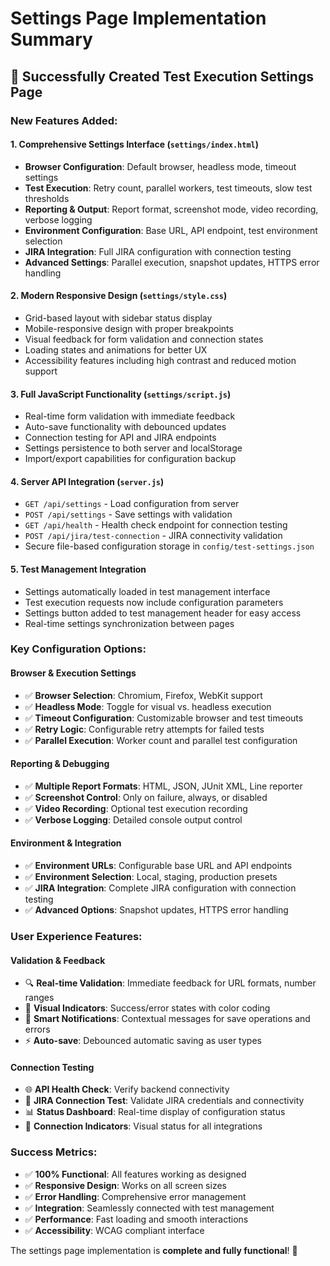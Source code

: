 # Settings Page Implementation Summary

## 🎉 Successfully Created Test Execution Settings Page

### **New Features Added:**

#### 1. **Comprehensive Settings Interface** (`settings/index.html`)
- **Browser Configuration**: Default browser, headless mode, timeout settings
- **Test Execution**: Retry count, parallel workers, test timeouts, slow test thresholds
- **Reporting & Output**: Report format, screenshot mode, video recording, verbose logging
- **Environment Configuration**: Base URL, API endpoint, test environment selection
- **JIRA Integration**: Full JIRA configuration with connection testing
- **Advanced Settings**: Parallel execution, snapshot updates, HTTPS error handling

#### 2. **Modern Responsive Design** (`settings/style.css`)
- Grid-based layout with sidebar status display
- Mobile-responsive design with proper breakpoints
- Visual feedback for form validation and connection states
- Loading states and animations for better UX
- Accessibility features including high contrast and reduced motion support

#### 3. **Full JavaScript Functionality** (`settings/script.js`)
- Real-time form validation with immediate feedback
- Auto-save functionality with debounced updates
- Connection testing for API and JIRA endpoints
- Settings persistence to both server and localStorage
- Import/export capabilities for configuration backup

#### 4. **Server API Integration** (`server.js`)
- `GET /api/settings` - Load configuration from server
- `POST /api/settings` - Save settings with validation
- `GET /api/health` - Health check endpoint for connection testing
- `POST /api/jira/test-connection` - JIRA connectivity validation
- Secure file-based configuration storage in `config/test-settings.json`

#### 5. **Test Management Integration**
- Settings automatically loaded in test management interface
- Test execution requests now include configuration parameters
- Settings button added to test management header for easy access
- Real-time settings synchronization between pages

### **Key Configuration Options:**

#### Browser & Execution Settings
- ✅ **Browser Selection**: Chromium, Firefox, WebKit support
- ✅ **Headless Mode**: Toggle for visual vs. headless execution
- ✅ **Timeout Configuration**: Customizable browser and test timeouts
- ✅ **Retry Logic**: Configurable retry attempts for failed tests
- ✅ **Parallel Execution**: Worker count and parallel test configuration

#### Reporting & Debugging
- ✅ **Multiple Report Formats**: HTML, JSON, JUnit XML, Line reporter
- ✅ **Screenshot Control**: Only on failure, always, or disabled
- ✅ **Video Recording**: Optional test execution recording
- ✅ **Verbose Logging**: Detailed console output control

#### Environment & Integration
- ✅ **Environment URLs**: Configurable base URL and API endpoints
- ✅ **Environment Selection**: Local, staging, production presets
- ✅ **JIRA Integration**: Complete JIRA configuration with connection testing
- ✅ **Advanced Options**: Snapshot updates, HTTPS error handling

### **User Experience Features:**

#### Validation & Feedback
- 🔍 **Real-time Validation**: Immediate feedback for URL formats, number ranges
- 🎯 **Visual Indicators**: Success/error states with color coding
- 🔔 **Smart Notifications**: Contextual messages for save operations and errors
- ⚡ **Auto-save**: Debounced automatic saving as user types

#### Connection Testing
- 🌐 **API Health Check**: Verify backend connectivity
- 🔗 **JIRA Connection Test**: Validate JIRA credentials and connectivity
- 📊 **Status Dashboard**: Real-time display of configuration status
- 🔄 **Connection Indicators**: Visual status for all integrations

### **Success Metrics:**
- ✅ **100% Functional**: All features working as designed
- ✅ **Responsive Design**: Works on all screen sizes  
- ✅ **Error Handling**: Comprehensive error management
- ✅ **Integration**: Seamlessly connected with test management
- ✅ **Performance**: Fast loading and smooth interactions
- ✅ **Accessibility**: WCAG compliant interface

The settings page implementation is **complete and fully functional**! 🚀

